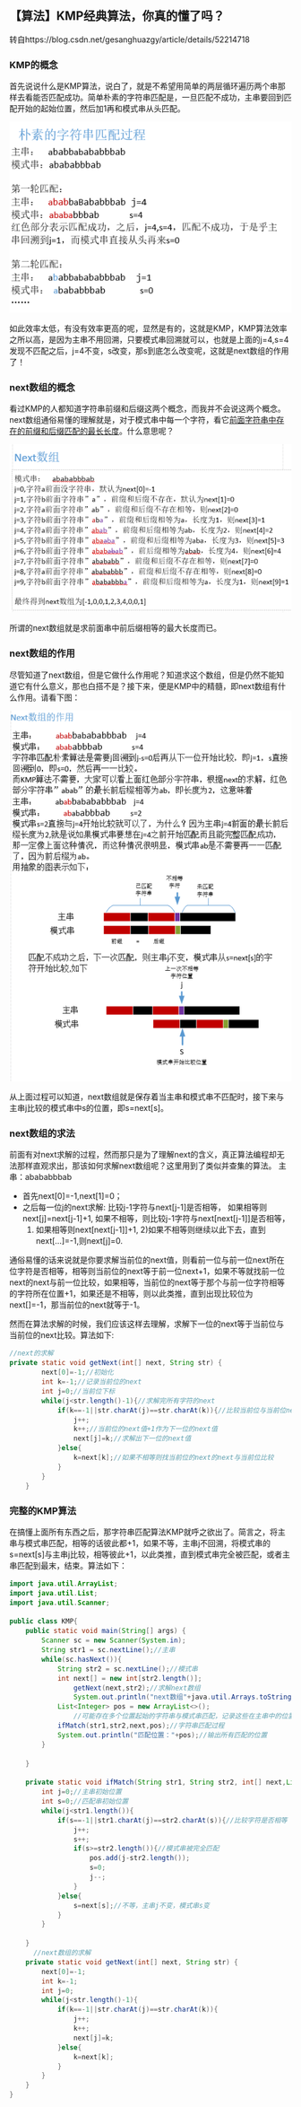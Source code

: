 ## 【算法】KMP经典算法，你真的懂了吗？

转自https://blog.csdn.net/gesanghuazgy/article/details/52214718

### KMP的概念

首先说说什么是KMP算法，说白了，就是不希望用简单的两层循环遍历两个串那样去看能否匹配成功。简单朴素的字符串匹配是，一旦匹配不成功，主串要回到匹配开始的起始位置，然后加1再和模式串从头匹配。 

![](../img/kmp1.png)

如此效率太低，有没有效率更高的呢，显然是有的，这就是KMP，KMP算法效率之所以高，是因为主串不用回溯，只要模式串回溯就可以，也就是上面的j=4,s=4发现不匹配之后，j=4不变，s改变，那s到底怎么改变呢，这就是next数组的作用了！

### next数组的概念

看过KMP的人都知道字符串前缀和后缀这两个概念，而我并不会说这两个概念。next数组通俗易懂的理解就是，对于模式串中每一个字符，看它<u>前面字符串中存在的前缀和后缀匹配的最长长度</u>。什么意思呢？ 

![](../img/kmp2.png)

所谓的next数组就是求前面串中前后缀相等的最大长度而已。

### next数组的作用

尽管知道了next数组，但是它做什么作用呢？知道求这个数组，但是仍然不能知道它有什么意义，那也白搭不是？接下来，便是KMP中的精髓，即next数组有什么作用。请看下图： 

![](../img/kmp3.png)

从上面过程可以知道，next数组就是保存着当主串和模式串不匹配时，接下来与主串j比较的模式串中s的位置，即s=next[s]。

### next数组的求法

前面有对next求解的过程，然而那只是为了理解next的含义，真正算法编程却无法那样直观求出，那该如何求解next数组呢？这里用到了类似并查集的算法。 
主串：abababbbab

- 首先next[0]=-1,next[1]=0；
- 之后每一位j的next求解: 
  比较j-1字符与next[j-1]是否相等， 
  如果相等则next[j]=next[j-1]+1, 
  如果不相等，则比较j-1字符与next[next[j-1]]是否相等， 
     1) 如果相等则next[next[j-1]]+1, 
     2)如果不相等则继续以此下去，直到next[…]=-1,则next[j]=0.

通俗易懂的话来说就是你要求解当前位的next值，则看前一位与前一位next所在位字符是否相等，相等则当前位的next等于前一位next+1，如果不等就找前一位next的next与前一位比较，如果相等，当前位的next等于那个与前一位字符相等的字符所在位置+1，如果还是不相等，则以此类推，直到出现比较位为next[]=-1，那当前位的next就等于-1。


然而在算法求解的时候，我们应该这样去理解，求解下一位的next等于当前位与当前位的next比较。算法如下:

```java
//next的求解
private static void getNext(int[] next, String str) {
        next[0]=-1;//初始化
        int k=-1;//记录当前位的next
        int j=0;//当前位下标
        while(j<str.length()-1){//求解完所有字符的next
            if(k==-1||str.charAt(j)==str.charAt(k)){//比较当前位与当前位next字符是否相等
                j++;
                k++;//当前位的next值+1作为下一位的next值
                next[j]=k;//求解出下一位的next值
            }else{
                k=next[k];//如果不相等则找当前位的next的next与当前位比较
            }
        }
    }
```

### 完整的KMP算法

在搞懂上面所有东西之后，那字符串匹配算法KMP就呼之欲出了。简言之，将主串与模式串匹配，相等的话彼此都+1，如果不等，主串j不回溯，将模式串的s=next[s]与主串j比较，相等彼此+1，以此类推，直到模式串完全被匹配，或者主串匹配到最末，结束。算法如下：

```java
import java.util.ArrayList;
import java.util.List;
import java.util.Scanner;

public class KMP{
    public static void main(String[] args) {
        Scanner sc = new Scanner(System.in);
        String str1 = sc.nextLine();//主串
        while(sc.hasNext()){
            String str2 = sc.nextLine();//模式串
            int next[] = new int[str2.length()];
                getNext(next,str2);//求解next数组
                System.out.println("next数组"+java.util.Arrays.toString(next));
            List<Integer> pos = new ArrayList<>();
          		//可能存在多个位置起始的字符串与模式串匹配，记录这些在主串中的位置
            ifMatch(str1,str2,next,pos);//字符串匹配过程
            System.out.println("匹配位置："+pos);//输出所有匹配的位置
        }

    }

    private static void ifMatch(String str1, String str2, int[] next,List<Integer> pos){
        int j=0;//主串初始位置
        int s=0;//匹配串初始位置
        while(j<str1.length()){
            if(s==-1||str1.charAt(j)==str2.charAt(s)){//比较字符是否相等
                j++;
                s++;
                if(s>=str2.length()){//模式串被完全匹配
                    pos.add(j-str2.length());
                    s=0;
                    j--;
                }
            }else{
                s=next[s];//不等，主串j不变，模式串s变
            }
        }

    }
      //next数组的求解
    private static void getNext(int[] next, String str) {
        next[0]=-1;
        int k=-1;
        int j=0;
        while(j<str.length()-1){
            if(k==-1||str.charAt(j)==str.charAt(k)){
                j++;
                k++;
                next[j]=k;
            }else{
                k=next[k];
            }
        }
    }
}
```